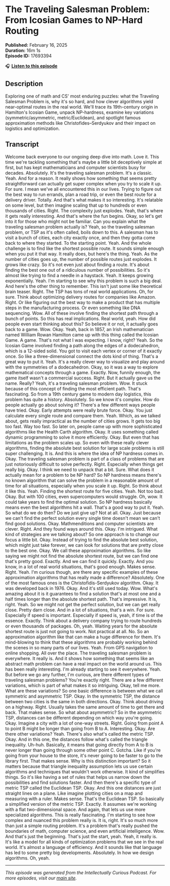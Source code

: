 # The Traveling Salesman Problem: From Icosian Games to NP-Hard Routing

**Published:** February 16, 2025  
**Duration:** 16m 1s  
**Episode ID:** 17693394

🎧 **[Listen to this episode](https://intellectuallycurious.buzzsprout.com/2529712/episodes/17693394-the-traveling-salesman-problem-from-icosian-games-to-np-hard-routing)**

## Description

Exploring one of math and CS' most enduring puzzles: what the Traveling Salesman Problem is, why it's so hard, and how clever algorithms yield near-optimal routes in the real world. We'll trace its 19th-century origin in Hamilton's Icosian Game, unpack NP-hardness, examine key variations (symmetric/asymmetric, metric/Euclidean), and spotlight famous approximation methods like Christofides–Serdyukov and their impact on logistics and optimization.

## Transcript

Welcome back everyone to our ongoing deep dive into math. Love it. This time we're tackling something that's maybe a little bit deceptively simple at first, but has kept mathematicians and computer scientists busy for decades. Absolutely. It's the traveling salesman problem. It's a classic. Yeah. And for a reason. It really shows how something that seems pretty straightforward can actually get super complex when you try to scale it up. For sure. I mean we've all encountered this in our lives. Trying to figure out the best way to run errands, plan a road trip, or even the best route for a delivery driver. Totally. And that's what makes it so interesting. It's relatable on some level, but then imagine scaling that up to hundreds or even thousands of cities. Right. The complexity just explodes. Yeah, that's where it gets really interesting. And that's where the fun begins. Okay, so let's get into it for those who might not be familiar. Can you explain what the traveling salesman problem actually is? Yeah, so the traveling salesman problem, or TSP as it's often called, boils down to this. A salesman has to visit a bunch of cities, each city exactly once, and then they gotta come back to where they started. To the starting point. Yeah. And the whole challenge is to find like the shortest possible route. It sounds simple enough when you put it that way. It really does, but here's the thing. Yeah. As the number of cities goes up, the number of possible routes just explodes. It grows like crazy. So it's not even just about finding a route. It's about finding the best one out of a ridiculous number of possibilities. So it's almost like trying to find a needle in a haystack. Yeah. It keeps growing exponentially. Yeah. I'm starting to see why this problem is such a big deal. And here's the other thing to remember. This isn't just some like theoretical brain teaser. Right. The TSP has tons of real world applications. Oh, for sure. Think about optimizing delivery routes for companies like Amazon. Right. Or like figuring out the best way to make a product that has multiple steps in the manufacturing process. Or even something like DNA sequencing. Wow. All of these involve finding the shortest path through a bunch of points. So this has real implications. Real world, yeah. How did people even start thinking about this? So believe it or not, it actually goes back to a game. Wow. Okay. Yeah, back in 1857, an Irish mathematician named William Rowan Hamilton came up with this thing called the Icosian Game. A game. That's not what I was expecting. I know, right? Yeah. So the Icosian Game involved finding a path along the edges of a dodecahedron, which is a 12-sided solid. You got to visit each vertex or corner of it exactly once. So like a three-dimensional connect the dots kind of thing. That's a great way to put it. Yeah. It's a really clever way to visualize and play around with the symmetries of a dodecahedron. Okay, so it was a way to explore mathematical concepts through a game. Exactly. Now, funnily enough, the game itself wasn't a commercial success. Right. But it actually gave us the name. Really? Yeah, it's a traveling salesman problem. Wow. It stuck because of this concept of finding the most efficient path. That's fascinating. So from a 19th century game to modern day logistics, this problem has quite a history. Absolutely. So we know it's complex. How do people actually go about solving it? There's a few different ways people have tried. Okay. Early attempts were really brute force. Okay. You just calculate every single route and compare them. Yeah. Which, as we talked about, gets really impractical as the number of cities grows. It gets too big too fast. Way too fast. So later on, people came up with more sophisticated algorithms like the Health Carth algorithm. Okay. It uses something called dynamic programming to solve it more efficiently. Okay. But even that has limitations as the problem scales up. So even with these really clever algorithms, finding the absolute best solution for large scale problems is still super challenging. It is. And this is where the idea of NP hardness comes in. Okay. The traveling salesman problem is part of a class of problems that are just notoriously difficult to solve perfectly. Right. Especially when things get really big. Okay. I think we need to unpack that a bit. Sure. What does it actually mean for a problem to be NP hard? So NP hardness means there's no known algorithm that can solve the problem in a reasonable amount of time for all situations, especially when you scale it up. Right. So think about it like this. Yeah. Finding the shortest route for five cities. Yeah. Not too bad. Okay. But with 100 cities, even supercomputers would struggle. Oh, wow. It could take years to find the optimal solution. So NP hardness basically means even the best algorithms hit a wall. That's a good way to put it. Yeah. So what do we do then? Do we just give up? Not at all. Okay. Just because we can't find the perfect solution every single time doesn't mean we can't find good solutions. Okay. Mathmenditions and computer scientists are clever. Right. And they found ways around this. Okay. I'm intrigued. What kind of strategies are we talking about? So one approach is to change our focus a little bit. Okay. Instead of trying to find the absolute best solution, which might just take forever, we can look for solutions that are pretty close to the best one. Okay. We call these approximation algorithms. So like saying we might not find the absolute shortest route, but we can find one that's pretty good. Exactly. And we can find it quickly. Exactly. And you know, in a lot of real world situations, that's good enough. Makes sense. Right. Yeah. I'm curious though, are there any specific examples of these approximation algorithms that has really made a difference? Absolutely. One of the most famous ones is the Christofidis-Serdyukov algorithm. Okay. It was developed back in 1976. Okay. And it's still used today. Wow. What's amazing about it is it guarantees to find a solution that's at most one and a half times longer than the absolute shortest path. That's impressive. It is, right. Yeah. So we might not get the perfect solution, but we can get really close. Pretty darn close. And in a lot of situations, that's a win. For sure. Especially if speed is important. Especially if speed is, yeah, if time is of the essence. Exactly. Think about a delivery company trying to route hundreds or even thousands of packages. Oh, yeah. Waiting years for the absolute shortest route is just not going to work. Not practical at all. No. So an approximation algorithm like that can make a huge difference for them. It's mind-blowing to think that these algorithms are probably working behind the scenes in so many parts of our lives. Yeah. From GPS navigation to online shopping. All over the place. The traveling salesman problem is everywhere. It really is. And it shows how something that seems like an abstract math problem can have a real impact on the world around us. This has been really interesting. I'm already starting to see it everywhere. Yeah. But before we go any further, I'm curious, are there different types of traveling salesman problems? You're exactly right. There are a few different variations, which is part of what makes it so intriguing. Okay, tell me more. What are these variations? So one basic difference is between what we call symmetric and asymmetric TSP. Okay. In the symmetric TSP, the distance between two cities is the same in both directions. Okay. Think about driving on a highway. Right. Usually takes the same amount of time to get there and back. That makes sense. So what about asymmetric? So in the asymmetric TSP, distances can be different depending on which way you're going. Okay. Imagine a city with a lot of one-way streets. Right. Going from point A to point B might be longer than going from B to A. Interesting. Okay. Are there other variations? Yeah. There's also what's called the metric TSP. Okay. And in this one, the distances follow what's called the triangle inequality. Uh-huh. Basically, it means that going directly from A to B is never longer than going through some other point C. Gotcha. Like if you're going from your house to the store, it's never going to be faster to go to the library first. That makes sense. Why is this distinction important? So it matters because that triangle inequality assumption lets us use certain algorithms and techniques that wouldn't work otherwise. It kind of simplifies things. So it's like having a set of rules that helps us narrow down the possibilities and find solutions faster. And then there's a specific type of metric TSP called the Euclidean TSP. Okay. And this one distances are just straight lines on a plane. Like imagine plotting cities on a map and measuring with a ruler. Makes sense. That's the Euclidean TSP. So basically a simplified version of the metric TSP. Exactly. It assumes we're working with a flat two-dimensional space. And again, that lets us use more specialized algorithms. This is really fascinating. I'm starting to see how complex and nuanced this problem really is. It is, right. It's so much more than just a simple routing problem. It's a problem that's really pushed the boundaries of math, computer science, and even artificial intelligence. Wow. And that's just the beginning. That's just the start, yeah. Yeah, it really is. It's like a model for all kinds of optimization problems that we see in the real world. It's almost a language of efficiency. And it sounds like that language has led to some pretty big developments. Absolutely. In how we design algorithms. Oh, yeah.

---
*This episode was generated from the Intellectually Curious Podcast. For more episodes, visit our [main site](https://intellectuallycurious.buzzsprout.com).*
